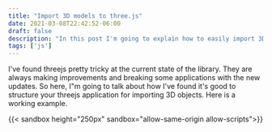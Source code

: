 ```yaml
---
title: "Import 3D models to three.js"
date: 2021-03-08T22:42:52-06:00
draft: false
description: "In this post I'm going to explain how to easily import 3D objects to threejs and how to structure a simple scene"
tags: ['js']
---
```


I've found threejs pretty tricky at the current state of the library. They are always making improvements and breaking some applications with the new updates. So here, I"m going to talk about how I've found it's good to structure your threejs application for importing 3D objects. Here is a working example.

{{< sandbox height="250px" sandbox="allow-same-origin allow-scripts">}}
<!DOCTYPE html>
<html>
	<head>
		<style>
			body { margin: 0; }
		</style>
	</head>
	<body>
		<script type="module">
			import * as THREE from 'https://unpkg.com/three@0.126.1/build/three.module.js';
            import { OrbitControls } from 'https://unpkg.com/three@0.126.1/examples/jsm/controls/OrbitControls.js';
            import { GLTFLoader } from 'https://unpkg.com/three/examples/jsm/loaders/GLTFLoader.js'

            let camera, scene, renderer, loader, model;

            const delay = 250

            init();
            animate()

            function init () {
                scene = new THREE.Scene();
                camera = new THREE.PerspectiveCamera( 75, window.innerWidth / window.innerHeight, 0.1, 1000 );
                renderer = new THREE.WebGLRenderer({ antialias: true})
                loader = new GLTFLoader();

                renderer.setSize( window.innerWidth, window.innerHeight );
                renderer.setClearColor("#121212")
                document.body.appendChild( renderer.domElement );

                camera.position.z = 3;

                const controls = new OrbitControls(camera, renderer.domElement);

                // ambient light
                const ambientLight = new THREE.AmbientLight ( 0xffffff, 0.2)
                scene.add( ambientLight )

                // point light
                const pointLight = new THREE.PointLight( 0xffffff, 1 );
                pointLight.position.set( 30, 50, 25 );
                scene.add( pointLight );

                window.addEventListener( 'resize', () => {
                    throttle(onWindowResize(), delay)
                } );

                loader.load( '/models/skull_downloadable/scene.gltf', function ( gltf ) {
                    model = gltf.scene
                    scene.add( model );

                }, undefined, function ( error ) {
                    console.error( error );
                } );
            }

            function throttle(callback, limit) {
                console.log('hola')
                let wait = false
                return function () {
                    if (!wait) {
                    callback.apply(null, arguments)
                    wait = true
                    setTimeout(function () {
                        wait = false
                    }, limit)
                    }
                }
            }

            function onWindowResize() {
                camera.aspect = window.innerWidth / window.innerHeight;
                camera.updateProjectionMatrix();
                renderer.setSize( window.innerWidth, window.innerHeight );
            }

            function animate() {
                requestAnimationFrame( animate );
                if (model) {
                    model.rotation.y -= 0.01
                }     
                renderer.render( scene, camera );
            }
		</script>
	</body>
</html>
{{</ sandbox >}}

## Basic Setup

The current version of threejs doesn't require any special tags in the HTML, only the `<script type="module">` tag where we are going to develop the logic of the program.

When using `type="module"` we can use the features of es5 such as `import` so we are going to use them. We have to import `threejs` and `GLTFLoader`. And any other component you use, such as `OrbitControls`. I'm going to define some variables gloablly as I'm assigning them afterwards in the `init()` function. You can extend on the configuration in this function [in the documentation](https://threejs.org/docs/index.html#manual/en/introduction/Creating-a-scene)

{{< highlight js >}}
import * as THREE from 'https://unpkg.com/three@0.126.1/build/three.module.js';
import { GLTFLoader } from 'https://unpkg.com/three/examples/jsm/loaders/GLTFLoader.js'

let camera, scene, renderer, loader, model;

init();
animate()

function init () {
    scene = new THREE.Scene();
    camera = new THREE.PerspectiveCamera( 75, window.innerWidth / window.innerHeight, 0.1, 1000 );
    renderer = new THREE.WebGLRenderer({ antialias: true})
    loader = new GLTFLoader();

    // renderer
    renderer.setSize( window.innerWidth, window.innerHeight );
    renderer.setClearColor("#121212") // set the background color
    document.body.appendChild( renderer.domElement );

    camera.position.z = 3;
}

function animate() {
    requestAnimationFrame( animate );
    renderer.render( scene, camera );
}
{{</ highlight >}}

For adjusting the size when changing resizing the window we have to add an event listener and to change both the aspect ratio and the size of the renderer.

{{< highlight js >}}

function init () {
    // ...
    window.addEventListener('resize', onWindowResize);
}

function onWindowResize() {
    camera.aspect = window.innerWidth / window.innerHeight;
    camera.updateProjectionMatrix();
    renderer.setSize( window.innerWidth, window.innerHeight );
}
{{</ highlight >}}

## Loading object

Now we have to load the object and define the lighting for the scene.

{{< highlight js >}}
function init () {
    // ...

    // ambient light
    const ambientLight = new THREE.AmbientLight ( 0xffffff, 0.2)
    scene.add( ambientLight )

    // point light
    const pointLight = new THREE.PointLight( 0xffffff, 1 );
    pointLight.position.set( 30, 50, 25 );
    scene.add( pointLight );

    loader.load( '/path/to/object.gltf', function ( gltf ) {
        model = gltf.scene // assign the model to the global variable
        scene.add( model );

    }, undefined, function ( error ) {
        console.error( error );
    } );
}
{{</ highlight >}}

## Animation

To add a simple animation rotation to the model we have to add or substract to the rotation of the object in every animation frame, for example. However, there are much more ways of animating and with different purposes.  

{{< highlight js >}}
function animate() {
    requestAnimationFrame( animate );
    if (model) {
        model.rotation.y -= 0.01
    }     
    renderer.render( scene, camera );
}
{{</ highlight >}}

### Complete implementation

You can check to the complete implementation in [this Github gist](https://gist.github.com/DatsGabs/0a5dd2d1a2d8c63b6d8390a84b3434f9). 
